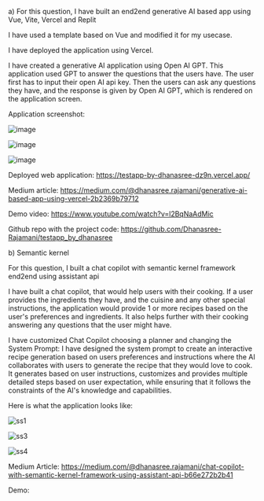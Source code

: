 a) For this question, I have built an end2end generative AI based app using Vue, Vite, Vercel and Replit

I have used a template based on Vue and modified it for my usecase.

I have deployed the application using Vercel. 

I have created a generative AI application using Open AI GPT. This application used GPT to answer the questions that the users have. The user first has to input their open AI api key. Then the users can ask any questions they have, and the response is given by Open AI GPT, which is rendered on the application screen.

Application screenshot:

![image](https://github.com/Dhanasree-Rajamani/SpecialTopics_DeepLearning/assets/111466424/d6b46251-fccd-49a7-a885-4930a8cd378e)

![image](https://github.com/Dhanasree-Rajamani/SpecialTopics_DeepLearning/assets/111466424/bbe7c3c3-9f47-47e0-8b97-b88b0944e8f5)

![image](https://github.com/Dhanasree-Rajamani/SpecialTopics_DeepLearning/assets/111466424/3f2f4a5f-572c-400c-908d-0a1107c2e68f)

Deployed web application: https://testapp-by-dhanasree-dz9n.vercel.app/

Medium article: https://medium.com/@dhanasree.rajamani/generative-ai-based-app-using-vercel-2b2369b79712

Demo video: https://www.youtube.com/watch?v=l2BqNaAdMic

Github repo with the project code: https://github.com/Dhanasree-Rajamani/testapp_by_dhanasree

b) Semantic kernel

For this question, I built a chat copilot with semantic kernel framework end2end using assistant api

I have built a chat copilot, that would help users with their cooking. If a user provides the ingredients they have, and the cuisine and any other special instructions, the application would provide 1 or more recipes based on the user's preferences and ingredients. It also helps further with their cooking answering any questions that the user might have.

I have customized Chat Copilot choosing a planner and changing the System Prompt:
I have designed the system prompt to create an interactive recipe generation based on users preferences and instructions where the AI collaborates with users to generate the recipe that they would love to cook. It generates based on user instructions, customizes and provides multiple detailed steps based on user expectation, while ensuring that it follows the constraints of the AI's knowledge and capabilities.

Here is what the application looks like:

![ss1](https://github.com/Dhanasree-Rajamani/SpecialTopics_DeepLearning/assets/111466424/f6b28383-b6ff-4674-b2dc-b5d815e1d951)

![ss3](https://github.com/Dhanasree-Rajamani/SpecialTopics_DeepLearning/assets/111466424/1cdf7c53-07c3-47ae-bac9-459d66dfb493)

![ss4](https://github.com/Dhanasree-Rajamani/SpecialTopics_DeepLearning/assets/111466424/9c66b8ee-7b43-4ff7-af92-e9981521fa18)

Medium Article: https://medium.com/@dhanasree.rajamani/chat-copilot-with-semantic-kernel-framework-using-assistant-api-b66e272b2b41

Demo: 




